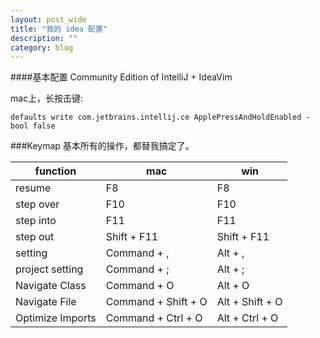```yaml
---
layout: post_wide
title: "我的 idea 配置"
description: ""
category: blog
---
```


####基本配置
Community Edition of IntelliJ + IdeaVim

mac上，长按击键:

```
defaults write com.jetbrains.intellij.ce ApplePressAndHoldEnabled -bool false
```

###Keymap
基本所有的操作，都替我搞定了。

| function | mac | win |
|---|---|---|
|resume                 | F8                    |F8                 |
|step over              | F10                   |F10                |
|step into              | F11                   |F11                |
|step out               | Shift + F11           |Shift + F11        |
|setting                | Command + ,           |Alt + ,            |
|project setting        | Command + ;           |Alt + ;            |
|Navigate Class         | Command + O           |Alt + O            |
|Navigate File          | Command + Shift + O   |Alt + Shift + O    |
|Optimize Imports       | Command + Ctrl + O    |Alt + Ctrl + O     |
